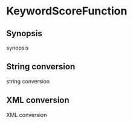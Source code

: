 # KeywordScoreFunction

## Synopsis

synopsis

## String conversion

string conversion

## XML conversion

XML conversion

